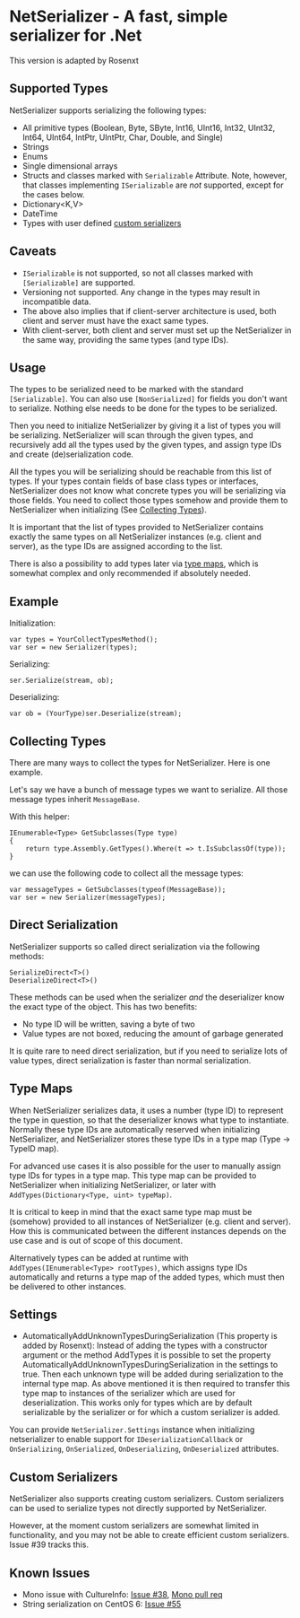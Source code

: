 # NetSerializer - A fast, simple serializer for .Net

This version is adapted by Rosenxt

## Supported Types

NetSerializer supports serializing the following types:

- All primitive types (Boolean, Byte, SByte, Int16, UInt16, Int32, UInt32,
  Int64, UInt64, IntPtr, UIntPtr, Char, Double, and Single)
- Strings
- Enums
- Single dimensional arrays
- Structs and classes marked with `Serializable` Attribute. Note, however,
  that classes implementing `ISerializable` are _not_ supported, except for
  the cases below.
- Dictionary<K,V>
- DateTime
- Types with user defined [custom serializers](#custom-serializers)

## Caveats

- `ISerializable` is not supported, so not all classes marked with
  `[Serializable]` are supported.
- Versioning not supported. Any change in the types may result in incompatible
  data.
- The above also implies that if client-server architecture is used, both
  client and server must have the exact same types.
- With client-server, both client and server must set up the NetSerializer in
  the same way, providing the same types (and type IDs).

## Usage

The types to be serialized need to be marked with the standard
`[Serializable]`. You can also use `[NonSerialized]` for fields you don't
want to serialize. Nothing else needs to be done for the types to be
serialized.

Then you need to initialize NetSerializer by giving it a list of types you
will be serializing. NetSerializer will scan through the given types, and
recursively add all the types used by the given types, and assign type IDs and
create (de)serialization code.

All the types you will be serializing should be reachable from this list of
types. If your types contain fields of base class types or interfaces,
NetSerializer does not know what concrete types you will be serializing via
those fields. You need to collect those types somehow and provide them to
NetSerializer when initializing (See [Collecting Types](#collecting-types)).

It is important that the list of types provided to NetSerializer contains
exactly the same types on all NetSerializer instances (e.g. client and
server), as the type IDs are assigned according to the list.

There is also a possibility to add types later via [type maps](#type-maps),
which is somewhat complex and only recommended if absolutely needed.

## Example

Initialization:

```
var types = YourCollectTypesMethod();
var ser = new Serializer(types);
```

Serializing:

`ser.Serialize(stream, ob);`

Deserializing:

`var ob = (YourType)ser.Deserialize(stream);`

## Collecting Types

There are many ways to collect the types for NetSerializer. Here is one
example.

Let's say we have a bunch of message types we want to serialize. All those
message types inherit `MessageBase`.

With this helper:

```
IEnumerable<Type> GetSubclasses(Type type)
{
	return type.Assembly.GetTypes().Where(t => t.IsSubclassOf(type));
}
```

we can use the following code to collect all the message types:

```
var messageTypes = GetSubclasses(typeof(MessageBase));
var ser = new Serializer(messageTypes);
```

## Direct Serialization

NetSerializer supports so called direct serialization via the following
methods:

```
SerializeDirect<T>()
DeserializeDirect<T>()
```

These methods can be used when the serializer _and_ the deserializer know the
exact type of the object. This has two benefits:

- No type ID will be written, saving a byte of two
- Value types are not boxed, reducing the amount of garbage generated

It is quite rare to need direct serialization, but if you need to serialize
lots of value types, direct serialization is faster than normal serialization.

## Type Maps

When NetSerializer serializes data, it uses a number (type ID) to represent
the type in question, so that the deserializer knows what type to instantiate.
Normally these type IDs are automatically reserved when initializing
NetSerializer, and NetSerializer stores these type IDs in a type map (Type -> TypeID map).

For advanced use cases it is also possible for the user to manually assign
type IDs for types in a type map. This type map can be provided to
NetSerializer when initializing NetSerializer, or later with
`AddTypes(Dictionary<Type, uint> typeMap)`.

It is critical to keep in mind that the exact same type map must be (somehow)
provided to all instances of NetSerializer (e.g. client and server). How this
is communicated between the different instances depends on the use case and is
out of scope of this document.

Alternatively types can be added at runtime with `AddTypes(IEnumerable<Type>
rootTypes)`, which assigns type IDs automatically and returns a type map of
the added types, which must then be delivered to other instances.

## Settings

- AutomaticallyAddUnknownTypesDuringSerialization (This property is added by Rosenxt):
Instead of adding the types with a constructor argument or the method AddTypes
it is possible to set the property AutomaticallyAddUnknownTypesDuringSerialization
in the settings to true. Then each unknown type will be added during serialization
to the internal type map. As above mentioned it is then required to transfer this
type map to instances of the serializer which are used for deserialization.
This works only for types which are by default serializable by the serializer
or for which a custom serializer is added.

You can provide `NetSerializer.Settings` instance when initializing
netserializer to enable support for `IDeserializationCallback` or
`OnSerializing`, `OnSerialized`, `OnDeserializing`, `OnDeserialized`
attributes.

## Custom Serializers

NetSerializer also supports creating custom serializers. Custom serializers can
be used to serialize types not directly supported by NetSerializer.

However, at the moment custom serializers are somewhat limited in
functionality, and you may not be able to create efficient custom serializers.
Issue #39 tracks this.

## Known Issues

- Mono issue with CultureInfo: [Issue #38](https://github.com/tomba/netserializer/pull/38),
  [Mono pull req](https://github.com/mono/mono/pull/2942)
- String serialization on CentOS 6:
  [Issue #55](https://github.com/tomba/netserializer/pull/55)
